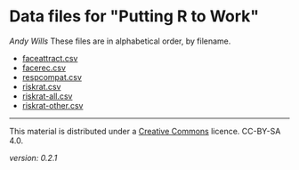 # Data files for "Putting R to Work"
_Andy Wills_
These files are in alphabetical order, by filename.

- [faceattract.csv](data/faceattract.csv)
- [facerec.csv](data/facerec.csv)
- [respcompat.csv](data/respcompat.csv)
- [riskrat.csv](data/riskrat.csv)
- [riskrat-all.csv](data/riskrat-all.csv)
- [riskrat-other.csv](data/riskrat-other.csv)

___

This material is distributed under a [Creative Commons](https://creativecommons.org/) licence. CC-BY-SA 4.0. 

_version: 0.2.1_
